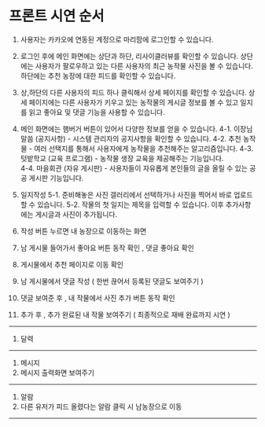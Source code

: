 # 프론트 시연 순서

1. 사용자는 카카오에 연동된 계정으로 마리팜에 로그인할 수 있습니다.

2. 로그인 후에 메인 화면에는 상단과 하단, 리사이클러뷰를 확인할 수 있습니다. 상단에는 사용자가 팔로우하고 있는 다른 사용자의 최근 농작물 사진을 볼 수 있습니다. 하단에는 추천 농장에 대한 피드를 확인할 수 있습니다.

3. 상,하단의 다른 사용자의 피드 하나 클릭해서 상세 페이지를 확인할 수 있습니다. 상세 페이지에는 다른 사용자가 키우고 있는 농작물의 게시글 정보를 볼 수 있고 일지를 읽고 좋아요 및 댓글 기능을 사용할 수 있습니다.

4. 메인 화면에는 햄버거 버튼이 있어서 다양한 정보를 얻을 수 있습니다. 
    4-1. 이장님 말씀 (공지사항)  - 시스템 관리자의 공지사항을 확인할 수 있습니다.
    4-2. 추천 농작물 - 여러 선택지를 통해서 사용자에게 농작물을 추천해주는 알고리즘입니다. 
    4-3. 텃밭학교 (교육 프로그램) - 농작물 생장 교육을 제공해주는 기능입니다.  
    4-4. 마을회관 (자유 게시판) - 사용자들이 자유롭게 본인들의 글을 올릴 수 있는 공공 게시판 기능입니다.   

5. 일지작성 
    5-1. 준비해놓은 사진 갤러리에서 선택하거나 사진을 찍어서 바로 업로드할 수 있습니다.
    5-2. 작물의 첫 일지는 제목을 입력할 수 있습니다. 이후 추가사항에는 게시글과 사진이 추가됩니다. 

6. 작성 버튼 누르면 내 농장으로 이동하는 화면

3.  남 게시물 들어가서  좋아요 버튼 동작 확인  , 댓글 좋아요 확인 
4.  게시물에서 추천 페이지로 이동 확인 
5.  남 게시물에서 댓글 작성 ( 한번 끊어서 등록된 댓글도 보여주기 ) 
6.  댓글 보여준 후 , 내 작물에서 사진 추가 버튼 동작 확인
7. 추가 후 , 추가 완료된 내 작물 보여주기  ( 최종적으로 재배 완료까지 시연 ) 

---

1. 달력

---

1. 메시지 
2. 메시지 출력화면 보여주기 

---

1. 알람 
2. 다른 유저가 피드 올렸다는 알람 클릭 시 남농장으로 이동 

---
